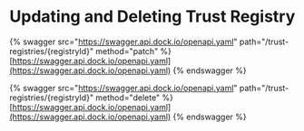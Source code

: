 # Updating and Deleting Trust Registry

{% swagger src="https://swagger.api.dock.io/openapi.yaml" path="/trust-registries/{registryId}" method="patch" %}
[https://swagger.api.dock.io/openapi.yaml](https://swagger.api.dock.io/openapi.yaml)
{% endswagger %}

{% swagger src="https://swagger.api.dock.io/openapi.yaml" path="/trust-registries/{registryId}" method="delete" %}
[https://swagger.api.dock.io/openapi.yaml](https://swagger.api.dock.io/openapi.yaml)
{% endswagger %}

